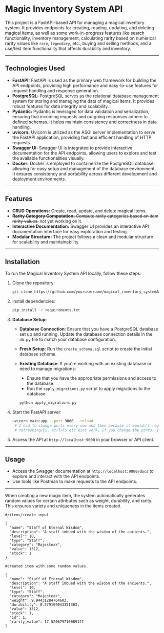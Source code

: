 # Magic Inventory System API
This project is a FastAPI-based API for managing a magical inventory system. It provides endpoints for creating, reading, updating, and deleting magical items, as well as some work-in-progress features like search functionality, inventory management, calculating rarity based on numerical rarity values like `rare`, `legendary`, etc., buying and selling methods, and a use/test item functionality that affects durability and inventory.

---

## Technologies Used

- **FastAPI:** FastAPI is used as the primary web framework for building the API endpoints, providing high performance and easy-to-use features for request handling and response generation.
- **PostgreSQL:** PostgreSQL serves as the relational database management system for storing and managing the data of magical items. It provides robust features for data integrity and scalability.
- **Pydantic:** Pydantic is leveraged for data validation and serialization, ensuring that incoming requests and outgoing responses adhere to defined schemas. It helps maintain consistency and correctness in data handling.
- **uvicorn:** Uvicorn is utilized as the ASGI server implementation to serve the FastAPI application, providing fast and efficient handling of HTTP requests.
- **Swagger UI:** Swagger UI is integrated to provide interactive documentation for the API endpoints, allowing users to explore and test the available functionalities visually.
- **Docker:** Docker is employed to containerize the PostgreSQL database, allowing for easy setup and management of the database environment. It ensures consistency and portability across different development and deployment environments.

---

## Features

- **CRUD Operations:** Create, read, update, and delete magical items.
- ~~**Rarity Category Computation:** Compute rarity categories based on item rarity values.~~ not yet working on it.
- **Interactive Documentation:** Swagger UI provides an interactive API documentation interface for easy exploration and testing.
- **Modular Structure:** The project follows a clean and modular structure for scalability and maintainability.

---

## Installation

To run the Magical Inventory System API locally, follow these steps:

1. Clone the repository:

   ```bash
   git clone https://github.com/yourusername/magical_inventory_systemApi.git
   ```

2. Install dependencies:

   ```bash
   pip install -r requirements.txt
   ```

3. **Database Setup:**

   - **Database Connection:** Ensure that you have a PostgreSQL database set up and running. Update the database connection details in the `db.py` file to match your database configuration.
   - **Fresh Setup:** Run the `create_schema.sql` script to create the initial database schema.
   - **Existing Database:** If you're working with an existing database or need to manage migrations:
     - Ensure that you have the appropriate permissions and access to the database.
     - Run the `apply_migrations.py` script to apply migrations to the database.

     ```bash
     python apply_migrations.py
     ```

4. Start the FastAPI server:

   ```bash
   uvicorn main:app --port 9000 --reload
    # I had to change ports every now and then because it wouldn't register the changes, maybe a cashing issue
    # refreshing/F5, ctrl+F5 etc dint work, If you change the ports, you will need to adjust the next steps in the same way.
   ```

5. Access the API at `http://localhost:9000` in your browser or API client.

---

## Usage

- Access the Swagger documentation at `http://localhost:9000/docs` to explore and interact with the API endpoints.
- Use tools like Postman to make requests to the API endpoints.

---

When creating a new magic item, the system automatically generates random values for certain attributes such as weight, durability, and rarity. This ensures variety and uniqueness in the items created.


```create
#/items/create input

{
  "name": "Staff of Eternal Wisdom",
  "description": "A staff imbued with the wisdom of the ancients.",
  "level": 10,
  "type": "Staff",
  "category": "Majesteak",
  "value": 1312,
  "stock": 1
}
```
```created item
#created item with some random values.

{
  "name": "Staff of Eternal Wisdom",
  "description": "A staff imbued with the wisdom of the ancients.",
  "level": 10,
  "type": "Staff",
  "category": "Majesteak",
  "weight": 9.94431284764603,
  "durability": 0.379109043351363,
  "value": 1312,
  "stock": 1,
  "id": 1,
  "rarity_value": 17.520679710089127
}
```